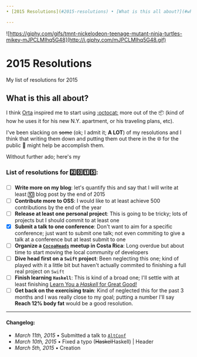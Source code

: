 ```yaml
---
• [2015 Resolutions](#2015-resolutions) • [What is this all about?](#what-is-this-all-about) • [List of resolutions](#list-of-resolutions-for-twozeroonefive) • [Changelog](#changelog) •

---
```


![https://giphy.com/gifs/tmnt-nickelodeon-teenage-mutant-ninja-turtles-mikey-mJPCLMIhq5G48](http://i.giphy.com/mJPCLMIhq5G48.gif)

# 2015 Resolutions
My list of resolutions for 2015

## What is this all about?
I think [Orta][orta] inspired me to start using [:octocat:][github] more out of the :package: (kind of how he uses it for his new N.Y. apartment, or his traveling plans, etc).

I've been slacking on ~~some~~ (ok; I admit it; **A LOT**) of my resolutions and I think that writing them down and putting them out there in the :globe_with_meridians: for the public :eyes: might help be accomplish them.

Without further ado; here's my 

### List of resolutions for :two::zero::one::five::
- [ ] **Write more on my blog**: let's quantify this and say that I will write at least :keycap_ten: blog post by the end of 2015
- [ ] **Contribute more to OSS**: I would like to at least achieve 500 contributions by the end of the year
- [ ] **Release at least one personal project**: This is going to be tricky; lots of projects but I should commit to at least one
- [x] **Submit a talk to one conference**: Don't want to aim for a specific conference; just want to submit one talk; not even commiting to give a talk at a conference but at least submit to one
- [ ] **Organize a [`CocoaHeads`][cocoaheads] meetup in Costa Rica**: Long overdue but about time to start moving the local community of developers
- [ ] **Dive head first on a `Swift` project**: Been neglecting this one; kind of played with it a little bit but haven't actually commited to finishing a full real project on `Swift`
- [ ] **Finish learning `Haskell`**: This is kind of a broad one; I'll settle with at least finishing [Learn You a _Haskell_ for Great Good!][haskell]
- [ ] **Get back on the exercising train**: Kind of neglected this for the past 3 months and I was really close to my goal; putting a number I'll say **Reach 12% body fat** would be a good resolution.

---
#### Changelog:

- _March 11th, 2015_  • Submitted a talk to [`AltConf`](http://altconf.com/)
- _March 10th, 2015_  • Fixed a typo (~~Haskel~~Haskell) | Header
- _March 5th, 2015_ • Creation

[orta]:http://orta.io
[github]:https://github.com
[cocoaheads]: http://cocoaheads.org/
[haskell]:http://learnyouahaskell.com/
